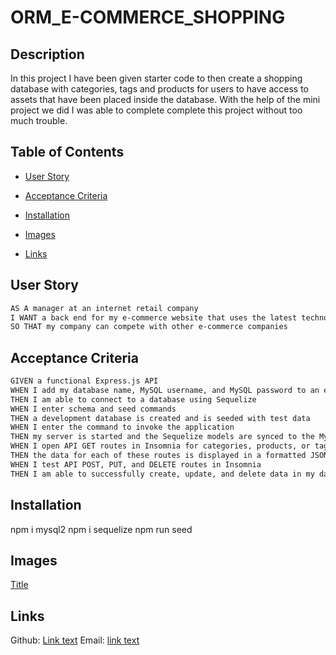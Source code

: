 # ORM_E-COMMERCE_SHOPPING

## Description
In this project I have been given starter code to then create a shopping database with categories, tags and products for users to
have access to assets that have been placed inside the database. With the help of the mini project we did I was able to complete
complete this project without too much trouble.

## Table of Contents
* [User Story](#user-story)

* [Acceptance Criteria](#acceptance-criteria)

* [Installation](#installation)

* [Images](#images)

* [Links](#links)

## User Story

```md
AS A manager at an internet retail company
I WANT a back end for my e-commerce website that uses the latest technologies
SO THAT my company can compete with other e-commerce companies
```

## Acceptance Criteria

```md
GIVEN a functional Express.js API
WHEN I add my database name, MySQL username, and MySQL password to an environment variable file
THEN I am able to connect to a database using Sequelize
WHEN I enter schema and seed commands
THEN a development database is created and is seeded with test data
WHEN I enter the command to invoke the application
THEN my server is started and the Sequelize models are synced to the MySQL database
WHEN I open API GET routes in Insomnia for categories, products, or tags
THEN the data for each of these routes is displayed in a formatted JSON
WHEN I test API POST, PUT, and DELETE routes in Insomnia
THEN I am able to successfully create, update, and delete data in my database
```

## Installation
npm i mysql2
npm i sequelize
npm run seed

## Images
[Title](<Assets/2024-01-22 21-33-47.mkv>)

## Links
Github: [Link text](https://github.com/Christopher-VA)
Email: [link text](cvonaltenstadt@gmail.com)